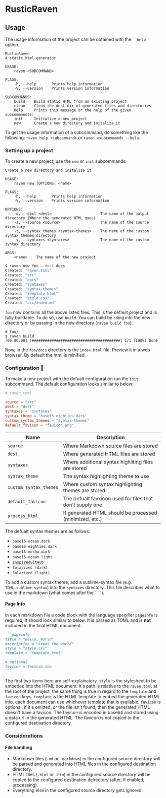 # RusticRaven

## Usage

The usage information of the project can be obtained with the `--help` option.

```
RusticRaven
A static html generator

USAGE:
    raven <SUBCOMMAND>

FLAGS:
    -h, --help       Prints help information
    -V, --version    Prints version information

SUBCOMMANDS:
    build    Build static HTML from an existing project
    clean    Clean the dest dir of generated files and directories
    help     Prints this message or the help of the given subcommand(s)
    init     Initialize a new project
    new      Create a new directory and initalize it
```

To get the usage information of a subcommand, do something like the following: `raven help <subcommand>` or `raven <subcommand> --help`.

### Setting up a project

To create a new project, use the `new` or `init` subcommands.

```
Create a new directory and initalize it

USAGE:
    raven new [OPTIONS] <name>

FLAGS:
    -h, --help       Prints help information
    -V, --version    Prints version information

OPTIONS:
    -d, --dest <dest>                      The name of the output directory (Where the generated HTML goes)
    -s, --source <source>                  The name of the source directory
    -t, --syntax_themes <syntax-themes>    The name of the custom syntax themes directory
    -y, --syntaxes <syntaxes>              The name of the custom syntax directory

ARGS:
    <name>    The name of the new project
```

```sh
$ raven new foo --dest docs
Created: "raven.toml"
Created: "src"
Created: "docs"
Created: "syntaxes"
Created: "syntax-themes"
Created: "template.html"
Created: "style.css"
Created: "src/index.md"
```

`foo` now contains all the above listed files. This is the default project and is fully buildable. To do so, use `build`.
You can build by `cd`ing into the new directory or by passing in the new directory (`raven build foo`).

```
# foo/
$ raven build
[00:00:00] [########################################] 1/1 (100%) Done                                                                                             
```

Now, in the `foo/docs` directory is the `index.html` file. Preview it in a web browser. By default the html is minified.

### Configuration :page_facing_up:

To make a new project with the defualt configuration run the `init` subcommand.
The default configuration looks similar to below:

```toml
# raven.toml

source = "src"
dest = "dest"
syntaxes = "syntaxes"
syntax_theme = "base16-eighties.dark"
custom_syntax_themes = "syntax-themes"
default_favicon = "favicon.png"
```

| Name                   | Description                                               |
| ---------------------- | --------------------------------------------------------- |
| `source`               | Where Markdown source files are stored                    |
| `dest`                 | Where generated HTML files are stored                     |
| `syntaxes`             | Where additional syntax highliting files are stored       |
| `syntax_theme`         | The syntax highlighting theme to use                      |
| `custom_syntax_themes` | Where custom syntax highlighting themes are stored        |
| `default_favicon`      | The defualt favxicon used for files that don't supply one |
| `process_html`         | If generated HTML should be processed (minimized, etc.)   |

The defualt syntax themes are as follows:
- `base16-ocean.dark`
- `base16-eighties.dark`
- `base16-mocha.dark`
- `base16-ocean.light`
- [`InspiredGitHub`](https://github.com/sethlopezme/InspiredGitHub.tmtheme)
- `Solarized (dark)`
- `Solarized (light)`

To add a custom syntax theme, add a sublime-syntax file (e.g. `TOML.sublime-syntax`) into the `syntaxes` directory. This file describes what to use in the markdown (what comes after the `` ``` ``).

#### Page Info

In each markdown file a code block with the language specifier `pageinfo` is required, it should look similar to below. It is parsed as TOML and is **not** included in the final HTML document.

````markdown
```pageinfo
title = "Hello, World"
description = "Greet the world"
style = "style.css"
template = "template.html"

# optional
favicon = favicon.ico
```
````

The first two items here are self-explainatory. `style` is the stylesheet to be embeded into the HTML document.
It's path is relative to the `raven.toml` at the root of the project, the same thing is true in regard to the `template` and `favicon` keys.
`template` is the HTML template to embed the generated HTML into, each document can use whichever template that is available.
`favicon` is optional: if it's omitted, or the file isn't found, then the generated HTML doesn't have a favicon.
The favicon is encoded in base64 and stored using a data url in the generated HTML.
The favicon is not copied to the configured destination directory.

### Considerations

#### File handling

- Markdown files (`.md` or `.markdown`) in the configured source directory will be parsed and generated into HTML files in the configured destination directory.
- HTML files (`.html` or `.htm`) in the configured source directory will be copied to the configured destination deirectory (after, if enabled, processing).
- Everything else in the configured source directory gets ignored.
